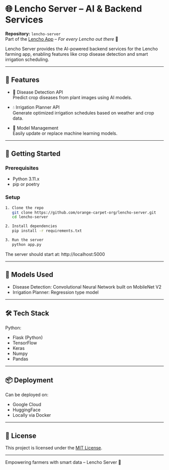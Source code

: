 # 🌐 Lencho Server – AI & Backend Services  
**Repository:** `lencho-server`  
Part of the [Lencho App](https://github.com/orange-carpet-org/lencho) – *For every Lencho out there* 🌾

Lencho Server provides the AI-powered backend services for the Lencho farming app, enabling features like crop disease detection and smart irrigation scheduling.

---

## 🧠 Features

- 🦠 Disease Detection API  
  Predict crop diseases from plant images using AI models.

- 💧 Irrigation Planner API  
  Generate optimized irrigation schedules based on weather and crop data.

- 🧩 Model Management  
  Easily update or replace machine learning models.

---

## 🚀 Getting Started

### Prerequisites
- Python 3.11.x
- pip or poetry

### Setup

```bash
1. Clone the repo  
   git clone https://github.com/orange-carpet-org/lencho-server.git  
   cd lencho-server

2. Install dependencies  
   pip install -r requirements.txt

3. Run the server  
   python app.py
```

The server should start at: http://localhost:5000

---

## 🧠 Models Used

- Disease Detection: Convolutional Neural Network built on MobileNet V2
- Irrigation Planner: Regression type model

---

## 🛠 Tech Stack
Python:
- Flask (Python)
- TensorFlow
- Keras
- Numpy
- Pandas
---

## 📦 Deployment

Can be deployed on:  
- Google Cloud
- HuggingFace
- Locally via Docker

---

## 📄 License

This project is licensed under the [MIT License](LICENSE).

---

Empowering farmers with smart data – Lencho Server 🌱
